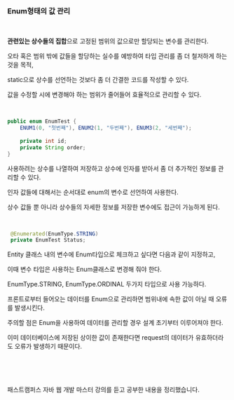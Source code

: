 ### Enum형태의 값 관리

<br/>

**관련있는 상수들의 집합**으로 고정된 범위의 값으로만 할당되는 변수를 관리한다.

오타 혹은 범위 밖에 값들을 할당하는 실수를 예방하여 타입 관리를 좀 더 철저하게 하는 것을 목적,

static으로 상수를 선언하는 것보다 좀 더 간결한 코드를 작성할 수 있다.

값을 수정할 시에 변경해야 하는 범위가 줄어들어 효율적으로 관리할 수 있다.

<br/>

```java
public enum EnumTest {
	ENUM1(0, "첫번째"), ENUM2(1, "두번째"), ENUM3(2, "세번째");
	
	private int id;
	private String order;
}
```

사용하려는 상수를 나열하여 저장하고 상수에 인자를 받아서 좀 더 추가적인 정보를 관리할 수 있다.

인자 값들에 대해서는 순서대로 enum의 변수로 선언하여 사용한다.

상수 값들 뿐 아니라 상수들의 자세한 정보를 저장한 변수에도 접근이 가능하게 된다.

<br/>

```java
 @Enumerated(EnumType.STRING)
 private EnumTest Status;
```

Entity 클래스 내의 변수에 Enum타입으로 체크하고 싶다면 다음과 같이 지정하고,

이때 변수 타입은 사용하는 Enum클래스로 변경해 줘야 한다.

EnumType.STRING, EnumType.ORDINAL 두가지 타입으로 사용 가능하다.



프론트로부터 들어오는 데이터를 Enum으로 관리하면 범위내에 속한 값이 아닐 때 오류를 발생시킨다.

주의할 점은 Enum을 사용하여 데이터를 관리할 경우 설계 초기부터 이루어져야 한다.

이미 데이터베이스에 저장된 상이한 값이 존재한다면 request의 데이터가 유효하더라도 오류가 발생하기 때문이다.

<br/>

<br/>

<br/>

패스트캠퍼스 자바 웹 개발 마스터 강의를 듣고 공부한 내용을 정리했습니다. 













